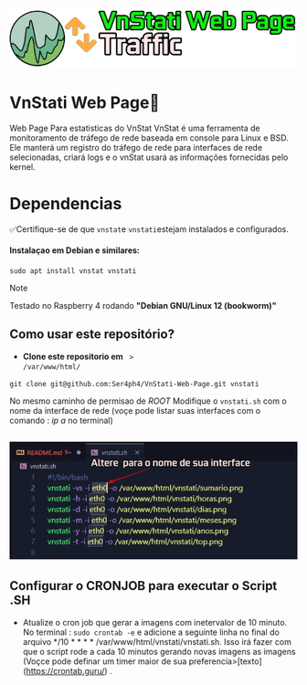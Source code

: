 ![alt text](image.png)
# VnStati Web Page🔹
Web Page Para estatisticas do VnStat 
VnStat é uma ferramenta de monitoramento de tráfego de rede baseada em console para Linux e BSD. Ele manterá um registro do tráfego de rede para interfaces de rede selecionadas, criará logs e o vnStat usará as informações fornecidas pelo kernel. 

# Dependencias
✅Certifique-se de que <CODE>vnstat</CODE>e <code>vnstati</code>estejam instalados e configurados.  
#### Instalaçao em Debian e similares:
```    
sudo apt install vnstat vnstati
```
 > [!NOTE]
>Testado no Raspberry 4 rodando **"Debian GNU/Linux 12 (bookworm)"**  
## Como usar este repositório?
*  **Clone este repositorio em** <code> > /var/www/html/</code>
```   
git clone git@github.com:Ser4ph4/VnStati-Web-Page.git vnstati 
```
 No mesmo caminho de permisao de *ROOT* 
Modifique o <code>vnstati.sh</code>  com o nome da interface de rede (voçe pode listar suas interfaces com o comando : *ip a* no terminal)

![alt text](image-1.png)
---------------
## Configurar o CRONJOB para executar o Script .SH

* Atualize o cron job que gerar a imagens com inetervalor de 10 minuto. No terminal :  <code>sudo crontab -e</code> e adicione a seguinte linha no final do arquivo */10 * * * * /var/www/html/vnstati/vnstati.sh. Isso irá fazer com que o script rode a cada 10 minutos gerando novas imagens as imagens (Voçce pode definar um timer maior de sua preferencia>[texto] (https://crontab.guru/) .